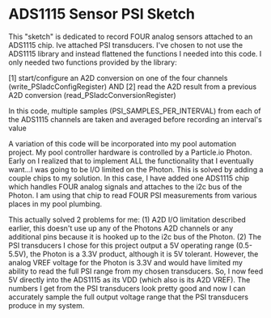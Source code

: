 # ADS1115 Sensor PSI Sketch

This "sketch" is dedicated to record FOUR analog sensors attached to an ADS1115 chip.  Ive attached PSI transducers. I've chosen to not use the ADS1115 library and instead flattened the functions I needed into this code.  I only needed two functions provided by the library:

[1] start/configure an A2D conversion on one of the four channels (write_PSIadcConfigRegister) AND 
[2] read the A2D result from a previous A2D conversion (read_PSIadcConversionRegister)

In this code, multiple samples (PSI_SAMPLES_PER_INTERVAL) from each of the ADS1115 channels are taken and averaged before recording an interval's value

A variation of this code will be incorporated into my pool automation project.   My pool controller hardware is controlled by a Particle.io Photon.  Early on I realized that to implement ALL the functionality that I eventually want...I was going to be I/O limited on the Photon.   This is solved by adding a couple chips to my solution.  In this case, I have added one ADS1115 chip which handles FOUR analog signals and attaches to the i2c bus of  the Photon.   I am using that chip to read FOUR PSI measurements from various places in my pool plumbing.

This actually solved 2 problems for me: (1) A2D I/O limitation described earlier, this doesn't use up any of the Photons A2D channels or any additional pins because it is hooked up to the i2c bus of the Photon.  (2) The PSI transducers I chose for this project output a 5V operating range (0.5-5.5V), the Photon is a 3.3V product, although it is 5V tolerant.  However, the analog VREF voltage for the Photon is 3.3V and would have limited my ability to read the full PSI range from my chosen transducers.   So, I now feed 5V directly into the ADS1115 as its VDD (which also is its A2D VREF).   The numbers I get from the PSI transducers look pretty good and now I can accurately sample the full output voltage range that the PSI transducers produce in my system. 
